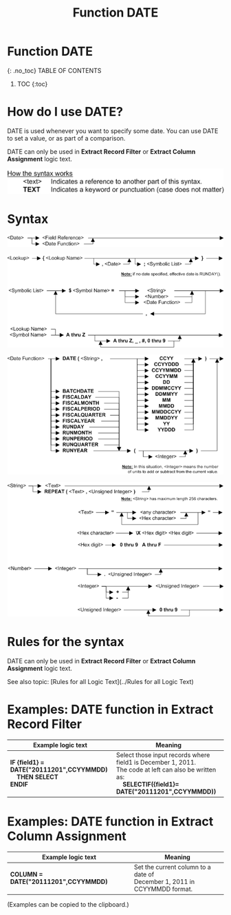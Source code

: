 ﻿---
layout: default
title: "Function DATE"
parent: Functions
grand_parent: Workbench Logic Text Full Details
nav_order: 4
---
# Function DATE
{: .no_toc}
TABLE OF CONTENTS 
1. TOC
{:toc}  


# How do I use DATE? 


DATE is used whenever you want to specify some date. You can use DATE to set a value, or as part of a comparison.

DATE can only be used in **Extract Record Filter** or **Extract Column Assignment** logic text.


![(Syntax Legend)](../../images/LTZZ_Syntax_legend.gif )

# Syntax 

![(Function DATE 1)](../../images/LTSF_Date_01.gif)

![(Function DATE 2)](../../images/LTSF_DATE_02.gif)

![(Function DATE 3)](../../images/LTSF_DATE_03.gif)

![(Function DATE 4)](../../images/LTSF_DATE_04.gif)

# Rules for the syntax 

DATE can only be used in **Extract Record Filter** or **Extract Column Assignment** logic text.

See also topic: [Rules for all Logic Text](../Rules for all Logic Text) 

# Examples: DATE function in Extract Record Filter 


|Example logic text|Meaning|
|------------------|-------|
|**IF {field1} = DATE("20111201",CCYYMMDD)<br>&nbsp;&nbsp;&nbsp;&nbsp;THEN SELECT<br>ENDIF**|Select those input records where<br>field1 is December 1, 2011.<br>The code at left can also be written as:<br>&nbsp;&nbsp;&nbsp;&nbsp;**SELECTIF({field1}= DATE("20111201",CCYYMMDD))**|


# Examples: DATE function in Extract Column Assignment 


|Example logic text|Meaning|
|------------------|-------|
|**COLUMN = DATE("20111201",CCYYMMDD)**|Set the current column to a date of<br>December 1, 2011 in CCYYMMDD format.|

  

  
  (Examples can be copied to the clipboard.)
  
